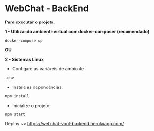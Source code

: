 # WebChat - BackEnd

**Para executar o projeto:**

**1 - Utilizando ambiente virtual com docker-composer (recomendado)**

```bash
docker-compose up
```

**OU**


**2 - Sistemas Linux**

- Configure as variáveis de ambiente

```bash
.env
```

- Instale as dependências:
```bash
npm install
```

- Inicialize o projeto:
```bash
npm start
```


Deploy ~> https://webchat-vool-backend.herokuapp.com/
